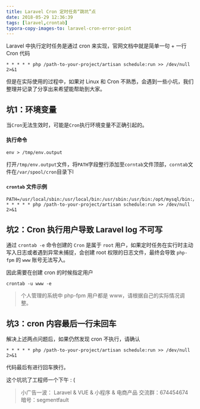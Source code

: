 ```yaml
---
title: Laravel Cron 定时任务“跳坑”点
date: 2018-05-29 12:36:39
tags: [laravel,crontab]
typora-copy-images-to: laravel-cron-error-point
---
```


Laravel 中执行定时任务是通过 cron 来实现，官网文档中就是简单一句 + 一行Cron 代码

```
* * * * * php /path-to-your-project/artisan schedule:run >> /dev/null 2>&1
```

但是在实际使用的过程中，如果对 Linux 和 Cron 不熟悉，会遇到一些小坑，我们整理并记录了分享出来希望能帮助到大家。

## 坑1：环境变量

当`Cron`无法生效时，可能是`Cron`执行环境变量不正确引起的。

#### 执行命令

```
env > /tmp/env.output
```

打开`/tmp/env.output`文件，将`PATH`字段整行添加至`corntab`文件顶部，`corntab`文件在`/var/spool/cron`目录下l

#### `crontab` 文件示例
``` 
PATH=/usr/local/sbin:/usr/local/bin:/usr/sbin:/usr/bin:/opt/mysql/bin:/opt/php7/bin:/opt/memcached/bin:/root/bin
* * * * * php /path-to-your-project/artisan schedule:run >> /dev/null 2>&1
```

## 坑2：Cron 执行用户导致 Laravel log 不可写

通过 `crontab -e` 命令创建的  `Cron` 是属于 `root` 用户，如果定时任务在实行时主动写入日志或者遇到异常未捕捉，会创建 root 权限的日志文件，最终会导致 `php-fpm` 的  `www` 账号无法写入。

因此需要在创建 cron 的时候指定用户  
```
crontab -u www -e
```

> 个人管理的系统中 php-fpm 用户都是 www，请根据自己的实际情况调整。

## 坑3：cron 内容最后一行未回车

解决上述两点问题后，如果仍然发现 cron 不执行，请确认
```
* * * * * php /path-to-your-project/artisan schedule:run >> /dev/null 2>&1

```
代码最后有进行回车换行。

这个坑坑了工程师一个下午 : (


> 小广告一波：
> Laravel & VUE & 小程序 & 电商产品 交流群：674454674 暗号：segmentfault



